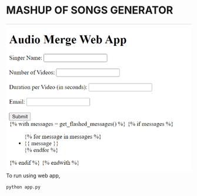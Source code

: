 # MASHUP OF SONGS GENERATOR
![MASHUP OF SONGS GENERATOR](IMAGE/IMAGE.png)
<br>
To run using web app,
```
python app.py
```
